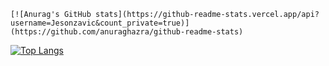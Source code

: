     [![Anurag's GitHub stats](https://github-readme-stats.vercel.app/api?username=Jesonzavic&count_private=true)](https://github.com/anuraghazra/github-readme-stats)

[![Top Langs](https://github-readme-stats.vercel.app/api/top-langs/?username=Jesonzavic&count_private=true)](https://github.com/anuraghazra/github-readme-stats)
